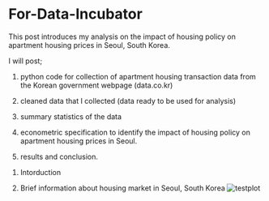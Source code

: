 # For-Data-Incubator

This post introduces my analysis on the impact of housing policy on apartment housing prices in Seoul, South Korea.

I will post; 

1) python code for collection of apartment housing transaction data from the Korean government webpage (data.co.kr)

2) cleaned data that I collected (data ready to be used for analysis)

3) summary statistics of the data

4) econometric specification to identify the impact of housing policy on apartment housing prices in Seoul.

6) results and conclusion.



1. Intorduction


2. Brief information about housing market in Seoul, South Korea
![testplot](https://user-images.githubusercontent.com/62204139/79156383-a295ba80-7d87-11ea-8336-f818b9397e67.png)


